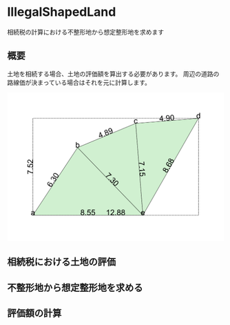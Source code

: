 # IllegalShapedLand
相続税の計算における不整形地から想定整形地を求めます
## 概要

土地を相続する場合、土地の評価額を算出する必要があります。
周辺の道路の路線価が決まっている場合はそれを元に計算します。


![図面](land.png)

## 相続税における土地の評価

## 不整形地から想定整形地を求める

## 評価額の計算


